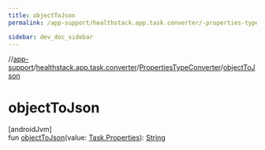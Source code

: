 ```yaml
---
title: objectToJson
permalink: /app-support/healthstack.app.task.converter/-properties-type-converter/object-to-json.html

sidebar: dev_doc_sidebar
---
```

//[app-support](../../../index.html)/[healthstack.app.task.converter](../index.html)/[PropertiesTypeConverter](index.html)/[objectToJson](object-to-json.html)



# objectToJson



[androidJvm]\
fun [objectToJson](object-to-json.html)(value: [Task.Properties](../../healthstack.app.task.entity/-task/-properties/index.html)): [String](https://kotlinlang.org/api/latest/jvm/stdlib/kotlin/-string/index.html)




